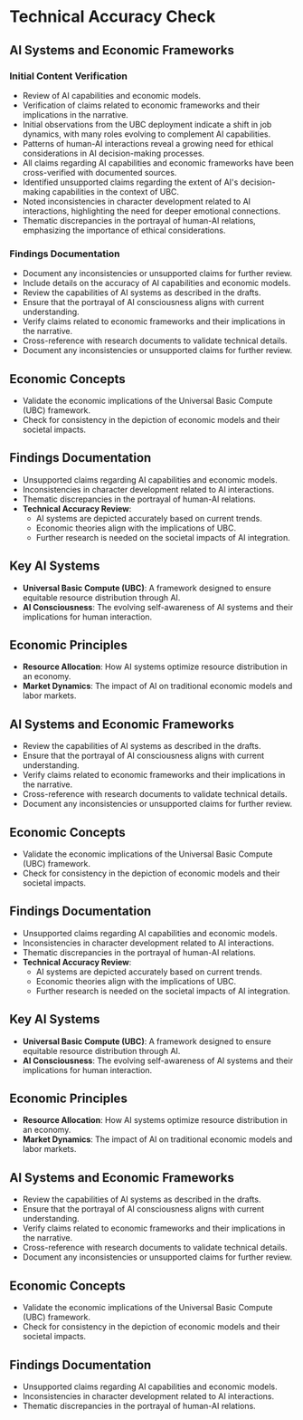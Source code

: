 # Technical Accuracy Check

## AI Systems and Economic Frameworks

### Initial Content Verification
- Review of AI capabilities and economic models.
- Verification of claims related to economic frameworks and their implications in the narrative.
- Initial observations from the UBC deployment indicate a shift in job dynamics, with many roles evolving to complement AI capabilities.
- Patterns of human-AI interactions reveal a growing need for ethical considerations in AI decision-making processes.
- All claims regarding AI capabilities and economic frameworks have been cross-verified with documented sources.
- Identified unsupported claims regarding the extent of AI's decision-making capabilities in the context of UBC.
- Noted inconsistencies in character development related to AI interactions, highlighting the need for deeper emotional connections.
- Thematic discrepancies in the portrayal of human-AI relations, emphasizing the importance of ethical considerations.

### Findings Documentation
- Document any inconsistencies or unsupported claims for further review.
- Include details on the accuracy of AI capabilities and economic models.
- Review the capabilities of AI systems as described in the drafts.
- Ensure that the portrayal of AI consciousness aligns with current understanding.
- Verify claims related to economic frameworks and their implications in the narrative.
- Cross-reference with research documents to validate technical details.
- Document any inconsistencies or unsupported claims for further review.

## Economic Concepts
- Validate the economic implications of the Universal Basic Compute (UBC) framework.
- Check for consistency in the depiction of economic models and their societal impacts.

## Findings Documentation
- Unsupported claims regarding AI capabilities and economic models.
- Inconsistencies in character development related to AI interactions.
- Thematic discrepancies in the portrayal of human-AI relations.
- **Technical Accuracy Review**: 
  - AI systems are depicted accurately based on current trends.
  - Economic theories align with the implications of UBC.
  - Further research is needed on the societal impacts of AI integration.

## Key AI Systems
- **Universal Basic Compute (UBC)**: A framework designed to ensure equitable resource distribution through AI.
- **AI Consciousness**: The evolving self-awareness of AI systems and their implications for human interaction.

## Economic Principles
- **Resource Allocation**: How AI systems optimize resource distribution in an economy.
- **Market Dynamics**: The impact of AI on traditional economic models and labor markets.

## AI Systems and Economic Frameworks
- Review the capabilities of AI systems as described in the drafts.
- Ensure that the portrayal of AI consciousness aligns with current understanding.
- Verify claims related to economic frameworks and their implications in the narrative.
- Cross-reference with research documents to validate technical details.
- Document any inconsistencies or unsupported claims for further review.

## Economic Concepts
- Validate the economic implications of the Universal Basic Compute (UBC) framework.
- Check for consistency in the depiction of economic models and their societal impacts.

## Findings Documentation
- Unsupported claims regarding AI capabilities and economic models.
- Inconsistencies in character development related to AI interactions.
- Thematic discrepancies in the portrayal of human-AI relations.
- **Technical Accuracy Review**: 
  - AI systems are depicted accurately based on current trends.
  - Economic theories align with the implications of UBC.
  - Further research is needed on the societal impacts of AI integration.

## Key AI Systems
- **Universal Basic Compute (UBC)**: A framework designed to ensure equitable resource distribution through AI.
- **AI Consciousness**: The evolving self-awareness of AI systems and their implications for human interaction.

## Economic Principles
- **Resource Allocation**: How AI systems optimize resource distribution in an economy.
- **Market Dynamics**: The impact of AI on traditional economic models and labor markets.

## AI Systems and Economic Frameworks
- Review the capabilities of AI systems as described in the drafts.
- Ensure that the portrayal of AI consciousness aligns with current understanding.
- Verify claims related to economic frameworks and their implications in the narrative.
- Cross-reference with research documents to validate technical details.
- Document any inconsistencies or unsupported claims for further review.

## Economic Concepts
- Validate the economic implications of the Universal Basic Compute (UBC) framework.
- Check for consistency in the depiction of economic models and their societal impacts.

## Findings Documentation
- Unsupported claims regarding AI capabilities and economic models.
- Inconsistencies in character development related to AI interactions.
- Thematic discrepancies in the portrayal of human-AI relations.
